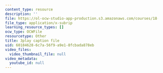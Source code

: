 ```yaml
---
content_type: resource
description: ''
file: https://ol-ocw-studio-app-production.s3.amazonaws.com/courses/18-03sc-differential-equations-fall-2011/601846286c7a56f9a9e18fcbada878eb_UCpMao94iFg.vtt
file_type: application/x-subrip
learning_resource_types: []
ocw_type: OCWFile
resourcetype: Other
title: 3play caption file
uid: 60184628-6c7a-56f9-a9e1-8fcbada878eb
video_files:
  video_thumbnail_file: null
video_metadata:
  youtube_id: null
---
```

